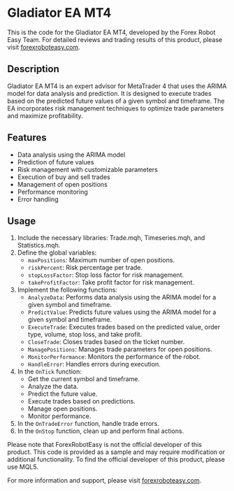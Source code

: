 # Gladiator EA MT4

This is the code for the Gladiator EA MT4, developed by the Forex Robot Easy Team. For detailed reviews and trading results of this product, please visit [forexroboteasy.com](https://forexroboteasy.com/forex-robot-review/gladiator-ea-mt4-review-your-partner-in-financial-prosperity/).

## Description

Gladiator EA MT4 is an expert advisor for MetaTrader 4 that uses the ARIMA model for data analysis and prediction. It is designed to execute trades based on the predicted future values of a given symbol and timeframe. The EA incorporates risk management techniques to optimize trade parameters and maximize profitability.

## Features

- Data analysis using the ARIMA model
- Prediction of future values
- Risk management with customizable parameters
- Execution of buy and sell trades
- Management of open positions
- Performance monitoring
- Error handling

## Usage

1. Include the necessary libraries: Trade.mqh, Timeseries.mqh, and Statistics.mqh.
2. Define the global variables:
   - `maxPositions`: Maximum number of open positions.
   - `riskPercent`: Risk percentage per trade.
   - `stopLossFactor`: Stop loss factor for risk management.
   - `takeProfitFactor`: Take profit factor for risk management.
3. Implement the following functions:
   - `AnalyzeData`: Performs data analysis using the ARIMA model for a given symbol and timeframe.
   - `PredictValue`: Predicts future values using the ARIMA model for a given symbol and timeframe.
   - `ExecuteTrade`: Executes trades based on the predicted value, order type, volume, stop loss, and take profit.
   - `CloseTrade`: Closes trades based on the ticket number.
   - `ManagePositions`: Manages trade parameters for open positions.
   - `MonitorPerformance`: Monitors the performance of the robot.
   - `HandleError`: Handles errors during execution.
4. In the `OnTick` function:
   - Get the current symbol and timeframe.
   - Analyze the data.
   - Predict the future value.
   - Execute trades based on predictions.
   - Manage open positions.
   - Monitor performance.
5. In the `OnTradeError` function, handle trade errors.
6. In the `OnStop` function, clean up and perform final actions.

Please note that ForexRobotEasy is not the official developer of this product. This code is provided as a sample and may require modification or additional functionality. To find the official developer of this product, please use MQL5.

For more information and support, please visit [forexroboteasy.com](https://forexroboteasy.com/).
